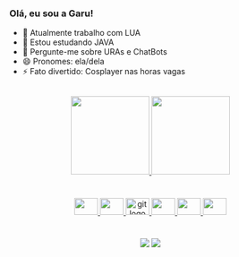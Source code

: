 ### Olá, eu sou a Garu!

- 🔭 Atualmente trabalho com LUA
- 🌱 Estou estudando JAVA
- 💬 Pergunte-me sobre URAs e ChatBots
- 😄 Pronomes: ela/dela
- ⚡ Fato divertido: Cosplayer nas horas vagas

##
<div align="center">
  <a href="https://github.com/LucieneGaru">
  <img height="140em" src="https://github-readme-stats.vercel.app/api?username=LucieneGaru&show_icons=true&theme=dracula&include_all_commits=true&count_private=true"/>
  <img height="140em" src="https://github-readme-stats.vercel.app/api/top-langs/?username=LucieneGaru&layout=compact&langs_count=16&theme=dracula"/>
</div>

#
<div align="center">
  
  <img src="https://cdn.jsdelivr.net/gh/devicons/devicon/icons/lua/lua-original-wordmark.svg" height="30" width="42" />
  <img src="https://cdn.jsdelivr.net/gh/devicons/devicon/icons/html5/html5-original-wordmark.svg" height="30" width="42" />
  <img src="https://cdn.jsdelivr.net/gh/devicons/devicon/icons/git/git-original.svg" height="30" width="42" alt="git logo"  />
  <img src="https://cdn.jsdelivr.net/gh/devicons/devicon/icons/cplusplus/cplusplus-original.svg" height="30" width="42" />
  <img src="https://cdn.jsdelivr.net/gh/devicons/devicon/icons/java/java-original-wordmark.svg" height="30" width="42" /> 
  <img src="https://cdn.jsdelivr.net/gh/devicons/devicon/icons/vscode/vscode-original.svg" height="30" width="42" />    
  <!-- <img src="https://cdn.jsdelivr.net/gh/devicons/devicon/icons/wordpress/wordpress-original.svg" height="30" width="42"/> -->
</div>

#
<div align="center">
  <a href="https://www.linkedin.com/in/luciene-reinhardt-313610175/" target="_blank"><img src="https://img.shields.io/badge/-LinkedIn-%230077B5?style=for-the-badge&logo=linkedin&logoColor=white" target="_blank"></a>
  	<a href=luciene.garu@gmail.com/" target="_blank"><img src="https://img.shields.io/badge/Gmail-D14836?style=for-the-badge&logo=gmail&logoColor=white" target="_blank"></a>
   


 

